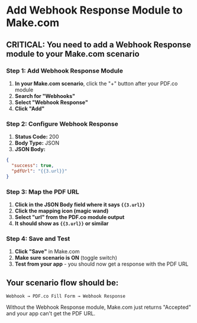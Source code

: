 # Add Webhook Response Module to Make.com

## CRITICAL: You need to add a Webhook Response module to your Make.com scenario

### Step 1: Add Webhook Response Module
1. **In your Make.com scenario**, click the "+" button after your PDF.co module
2. **Search for "Webhooks"**
3. **Select "Webhook Response"**
4. **Click "Add"**

### Step 2: Configure Webhook Response
1. **Status Code:** 200
2. **Body Type:** JSON
3. **JSON Body:**
```json
{
  "success": true,
  "pdfUrl": "{{3.url}}"
}
```

### Step 3: Map the PDF URL
1. **Click in the JSON Body field where it says `{{3.url}}`**
2. **Click the mapping icon (magic wand)**
3. **Select "url" from the PDF.co module output**
4. **It should show as `{{3.url}}` or similar**

### Step 4: Save and Test
1. **Click "Save"** in Make.com
2. **Make sure scenario is ON** (toggle switch)
3. **Test from your app** - you should now get a response with the PDF URL

## Your scenario flow should be:
```
Webhook → PDF.co Fill Form → Webhook Response
```

Without the Webhook Response module, Make.com just returns "Accepted" and your app can't get the PDF URL.